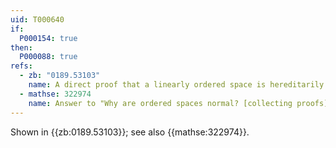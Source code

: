 ```yaml
---
uid: T000640
if:
  P000154: true
then:
  P000088: true
refs:
  - zb: "0189.53103"
    name: A direct proof that a linearly ordered space is hereditarily collectionwise normal (Steen)
  - mathse: 322974
    name: Answer to "Why are ordered spaces normal? [collecting proofs]"
---
```


Shown in {{zb:0189.53103}}; see also {{mathse:322974}}.

